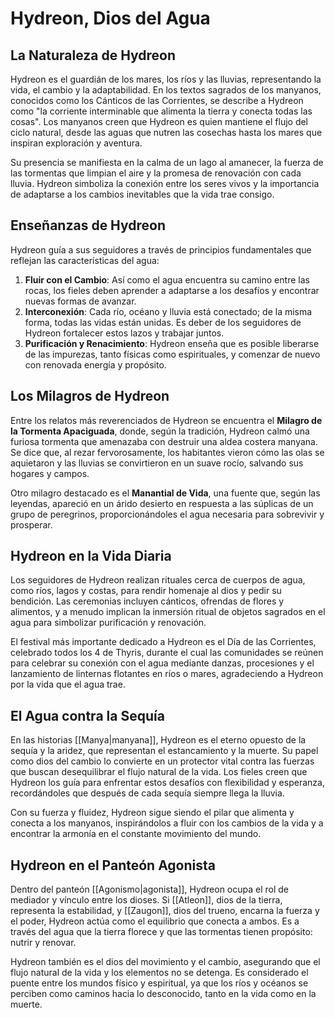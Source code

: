 # Hydreon, Dios del Agua

## La Naturaleza de Hydreon

Hydreon es el guardián de los mares, los ríos y las lluvias, representando la vida, el cambio y la adaptabilidad. En los textos sagrados de los manyanos, conocidos como los Cánticos de las Corrientes, se describe a Hydreon como "la corriente interminable que alimenta la tierra y conecta todas las cosas". Los manyanos creen que Hydreon es quien mantiene el flujo del ciclo natural, desde las aguas que nutren las cosechas hasta los mares que inspiran exploración y aventura.

Su presencia se manifiesta en la calma de un lago al amanecer, la fuerza de las tormentas que limpian el aire y la promesa de renovación con cada lluvia. Hydreon simboliza la conexión entre los seres vivos y la importancia de adaptarse a los cambios inevitables que la vida trae consigo.

## Enseñanzas de Hydreon

Hydreon guía a sus seguidores a través de principios fundamentales que reflejan las características del agua:

1. **Fluir con el Cambio**: Así como el agua encuentra su camino entre las rocas, los fieles deben aprender a adaptarse a los desafíos y encontrar nuevas formas de avanzar.
2. **Interconexión**: Cada río, océano y lluvia está conectado; de la misma forma, todas las vidas están unidas. Es deber de los seguidores de Hydreon fortalecer estos lazos y trabajar juntos.
3. **Purificación y Renacimiento**: Hydreon enseña que es posible liberarse de las impurezas, tanto físicas como espirituales, y comenzar de nuevo con renovada energía y propósito.

## Los Milagros de Hydreon

Entre los relatos más reverenciados de Hydreon se encuentra el **Milagro de la Tormenta Apaciguada**, donde, según la tradición, Hydreon calmó una furiosa tormenta que amenazaba con destruir una aldea costera manyana. Se dice que, al rezar fervorosamente, los habitantes vieron cómo las olas se aquietaron y las lluvias se convirtieron en un suave rocío, salvando sus hogares y campos.

Otro milagro destacado es el **Manantial de Vida**, una fuente que, según las leyendas, apareció en un árido desierto en respuesta a las súplicas de un grupo de peregrinos, proporcionándoles el agua necesaria para sobrevivir y prosperar.

## Hydreon en la Vida Diaria

Los seguidores de Hydreon realizan rituales cerca de cuerpos de agua, como ríos, lagos y costas, para rendir homenaje al dios y pedir su bendición. Las ceremonias incluyen cánticos, ofrendas de flores y alimentos, y a menudo implican la inmersión ritual de objetos sagrados en el agua para simbolizar purificación y renovación.

El festival más importante dedicado a Hydreon es el Día de las Corrientes, celebrado todos los 4 de Thyris, durante el cual las comunidades se reúnen para celebrar su conexión con el agua mediante danzas, procesiones y el lanzamiento de linternas flotantes en ríos o mares, agradeciendo a Hydreon por la vida que el agua trae.

## El Agua contra la Sequía

En las historias [[Manya|manyana]], Hydreon es el eterno opuesto de la sequía y la aridez, que representan el estancamiento y la muerte. Su papel como dios del cambio lo convierte en un protector vital contra las fuerzas que buscan desequilibrar el flujo natural de la vida. Los fieles creen que Hydreon los guía para enfrentar estos desafíos con flexibilidad y esperanza, recordándoles que después de cada sequía siempre llega la lluvia.

Con su fuerza y fluidez, Hydreon sigue siendo el pilar que alimenta y conecta a los manyanos, inspirándolos a fluir con los cambios de la vida y a encontrar la armonía en el constante movimiento del mundo.

## Hydreon en el Panteón Agonista

Dentro del panteón [[Agonismo|agonista]], Hydreon ocupa el rol de mediador y vínculo entre los dioses. Si [[Atleon]], dios de la tierra, representa la estabilidad, y [[Zaugon]], dios del trueno, encarna la fuerza y el poder, Hydreon actúa como el equilibrio que conecta a ambos. Es a través del agua que la tierra florece y que las tormentas tienen propósito: nutrir y renovar.

Hydreon también es el dios del movimiento y el cambio, asegurando que el flujo natural de la vida y los elementos no se detenga. Es considerado el puente entre los mundos físico y espiritual, ya que los ríos y océanos se perciben como caminos hacia lo desconocido, tanto en la vida como en la muerte.